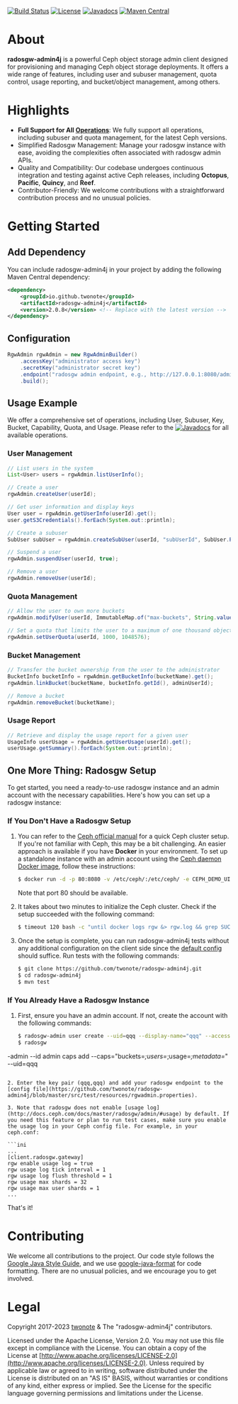[![Build Status](https://github.com/twonote/radosgw-admin4j/actions/workflows/maven.yml/badge.svg)](https://github.com/twonote/radosgw-admin4j/actions)
[![License](https://img.shields.io/badge/license-Apache%202-blue.svg)](https://github.com/twonote/radosgw-admin4j/blob/master/LICENSE)
[![Javadocs](https://www.javadoc.io/badge/io.github.twonote/radosgw-admin4j.svg)](https://www.javadoc.io/doc/io.github.twonote/radosgw-admin4j/latest/org/twonote/rgwadmin4j/RgwAdmin.html)
[![Maven Central](https://img.shields.io/maven-central/v/io.github.twonote/radosgw-admin4j.svg?label=Maven%20Central)](https://search.maven.org/search?q=g:%22io.github.twonote%22%20AND%20a:%22radosgw-admin4j%22)

# About
**radosgw-admin4j** is a powerful Ceph object storage admin client designed for provisioning and managing Ceph object storage deployments. It offers a wide range of features, including user and subuser management, quota control, usage reporting, and bucket/object management, among others.

# Highlights
- **Full Support for All [Operations](http://docs.ceph.com/docs/master/radosgw/adminops/)**: We fully support all operations, including subuser and quota management, for the latest Ceph versions.
- Simplified Radosgw Management: Manage your radosgw instance with ease, avoiding the complexities often associated with radosgw admin APIs.
- Quality and Compatibility: Our codebase undergoes continuous integration and testing against active Ceph releases, including **Octopus**, **Pacific**, **Quincy**, and **Reef**.
- Contributor-Friendly: We welcome contributions with a straightforward contribution process and no unusual policies.

# Getting Started

## Add Dependency

You can include radosgw-admin4j in your project by adding the following Maven Central dependency:

```xml
<dependency>
    <groupId>io.github.twonote</groupId>
    <artifactId>radosgw-admin4j</artifactId>
    <version>2.0.8</version> <!-- Replace with the latest version -->
</dependency>
```

## Configuration

```java
RgwAdmin rgwAdmin = new RgwAdminBuilder()
    .accessKey("administrator access key")
    .secretKey("administrator secret key")
    .endpoint("radosgw admin endpoint, e.g., http://127.0.0.1:8080/admin")
    .build();
```

## Usage Example

We offer a comprehensive set of operations, including User, Subuser, Key, Bucket, Capability, Quota, and Usage. Please refer to the [![Javadocs](https://www.javadoc.io/badge/io.github.twonote/radosgw-admin4j.svg)](https://www.javadoc.io/doc/io.github.twonote/radosgw-admin4j/latest/org/twonote/rgwadmin4j/RgwAdmin.html) for all available operations.

### User Management

```java
// List users in the system
List<User> users = rgwAdmin.listUserInfo();

// Create a user
rgwAdmin.createUser(userId);

// Get user information and display keys
User user = rgwAdmin.getUserInfo(userId).get();
user.getS3Credentials().forEach(System.out::println);

// Create a subuser
SubUser subUser = rgwAdmin.createSubUser(userId, "subUserId", SubUser.Permission.FULL, CredentialType.SWIFT);

// Suspend a user
rgwAdmin.suspendUser(userId, true);

// Remove a user
rgwAdmin.removeUser(userId);
```

### Quota Management

```java
// Allow the user to own more buckets
rgwAdmin.modifyUser(userId, ImmutableMap.of("max-buckets", String.valueOf(Integer.MAX_VALUE)));

// Set a quota that limits the user to a maximum of one thousand objects and a maximum usage of 1 GiB
rgwAdmin.setUserQuota(userId, 1000, 1048576);
```

### Bucket Management

```java
// Transfer the bucket ownership from the user to the administrator
BucketInfo bucketInfo = rgwAdmin.getBucketInfo(bucketName).get();
rgwAdmin.linkBucket(bucketName, bucketInfo.getId(), adminUserId);

// Remove a bucket
rgwAdmin.removeBucket(bucketName);
```

### Usage Report

```java
// Retrieve and display the usage report for a given user
UsageInfo userUsage = rgwAdmin.getUserUsage(userId).get();
userUsage.getSummary().forEach(System.out::println);
```

## One More Thing: Radosgw Setup

To get started, you need a ready-to-use radosgw instance and an admin account with the necessary capabilities. Here's how you can set up a radosgw instance:

### If You Don't Have a Radosgw Setup

1. You can refer to the [Ceph official manual](http://docs.ceph.com/docs/master/start/) for a quick Ceph cluster setup. If you're not familiar with Ceph, this may be a bit challenging. An easier approach is available if you have **Docker** in your environment. To set up a standalone instance with an admin account using the [Ceph daemon Docker image](https://hub.docker.com/r/ceph/daemon/), follow these instructions:

   ```bash
   $ docker run -d -p 80:8080 -v /etc/ceph/:/etc/ceph/ -e CEPH_DEMO_UID=qqq -e CEPH_DEMO_ACCESS_KEY=qqq -e CEPH_DEMO_SECRET_KEY=qqq -e NETWORK_AUTO_DETECT=4 --name rgw ceph/daemon:v6.0.3-stable-6.0-pacific-centos-8-x86_64 demo
   ```

   Note that port 80 should be available.

2. It takes about two minutes to initialize the Ceph cluster. Check if the setup succeeded with the following command:

   ```bash
   $ timeout 120 bash -c "until docker logs rgw &> rgw.log && grep SUCCESS rgw.log; do sleep 1; done"
   ```

3. Once the setup is complete, you can run radosgw-admin4j tests without any additional configuration on the client side since the [default config](https://github.com/twonote/radosgw-admin4j/blob/master/src/test/resources/rgwadmin.properties) should suffice. Run tests with the following commands:

   ```bash
   $ git clone https://github.com/twonote/radosgw-admin4j.git
   $ cd radosgw-admin4j
   $ mvn test
   ```

### If You Already Have a Radosgw Instance

1. First, ensure you have an admin account. If not, create the account with the following commands:

   ```bash
   $ radosgw-admin user create --uid=qqq --display-name="qqq" --access-key=qqq --secret-key=qqq
   $ radosgw

-admin --id admin caps add --caps="buckets=*;users=*;usage=*;metadata=*" --uid=qqq
   ```

2. Enter the key pair (qqq,qqq) and add your radosgw endpoint to the [config file](https://github.com/twonote/radosgw-admin4j/blob/master/src/test/resources/rgwadmin.properties).

3. Note that radosgw does not enable [usage log](http://docs.ceph.com/docs/master/radosgw/admin/#usage) by default. If you need this feature or plan to run test cases, make sure you enable the usage log in your Ceph config file. For example, in your ceph.conf:

   ```ini
   ...
   [client.radosgw.gateway]
   rgw enable usage log = true
   rgw usage log tick interval = 1
   rgw usage log flush threshold = 1
   rgw usage max shards = 32
   rgw usage max user shards = 1
   ...
   ```

That's it!

# Contributing
We welcome all contributions to the project. Our code style follows the [Google Java Style Guide](https://google.github.io/styleguide/javaguide.html), and we use [google-java-format](https://github.com/google/google-java-format) for code formatting. There are no unusual policies, and we encourage you to get involved.

# Legal
Copyright 2017-2023 [twonote](http://twonote.github.io/) & The "radosgw-admin4j" contributors.

Licensed under the Apache License, Version 2.0. You may not use this file except in compliance with the License. You can obtain a copy of the License at [http://www.apache.org/licenses/LICENSE-2.0](http://www.apache.org/licenses/LICENSE-2.0). Unless required by applicable law or agreed to in writing, software distributed under the License is distributed on an "AS IS" BASIS, without warranties or conditions of any kind, either express or implied. See the License for the specific language governing permissions and limitations under the License.
